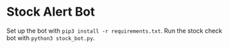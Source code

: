 # Stock Alert Bot

Set up the bot with `pip3 install -r requirements.txt`.
Run the stock check bot with `python3 stock_bot.py`.
